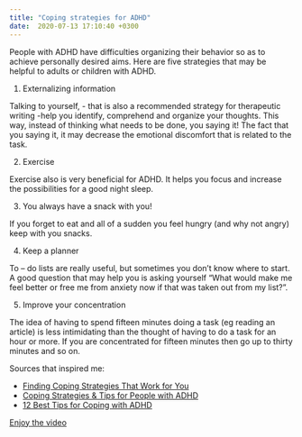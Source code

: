 ```yaml
---
title: "Coping strategies for ADHD"
date:  2020-07-13 17:10:40 +0300
---
```



People with ADHD have difficulties organizing their behavior so as to achieve personally desired aims. Here are five strategies that may be helpful to adults or children with ADHD. 


1. Externalizing information

Talking to yourself, - that is also a recommended strategy for therapeutic writing -help you identify, comprehend and organize your thoughts. This way, instead of thinking what needs to be done, you saying it! The fact that you saying it, it may decrease the emotional discomfort that is related to the task. 


2. Exercise 

Exercise also is very beneficial for ADHD. It helps you focus and increase the possibilities for a good night sleep. 


3. You always have a snack with you!

If you forget to eat and all of a sudden you feel hungry (and why not angry) keep with you snacks. 


4. Keep a planner

To – do lists are really useful, but sometimes you don’t know where to start. A good question that may help you is asking yourself “What would make me feel better or free me from anxiety now if that was taken out from my list?”.


5. Improve your concentration

The idea of having to spend fifteen minutes doing a task (eg reading an article) is less intimidating than the thought of having to do a task for an hour or more. If you are concentrated for fifteen minutes then go up to thirty minutes and so on. 


Sources that inspired me:


- [Finding Coping Strategies That Work for You](https://www.psychologytoday.com/us/blog/rethinking-adult-adhd/202007/adult-adhd-finding-coping-strategies-work-you)
- [Coping Strategies & Tips for People with ADHD](https://careersinpsychology.org/coping-strategies-tips-people-adhd/)
- [12 Best Tips for Coping with ADHD](https://psychcentral.com/blog/12-best-tips-for-coping-with-adhd/)









[Enjoy the video](https://www.youtube.com/watch?v=NPEC-bDB6sQ)

